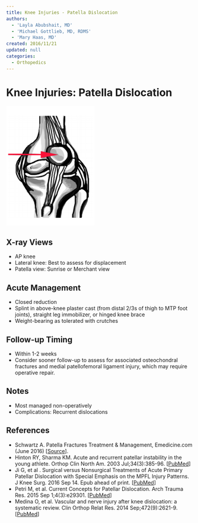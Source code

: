 ```yaml
---
title: Knee Injuries - Patella Dislocation
authors:
  - 'Layla Abubshait, MD'
  - 'Michael Gottlieb, MD, RDMS'
  - 'Mary Haas, MD'
created: 2016/11/21
updated: null
categories:
  - Orthopedics
---
```


# Knee Injuries: Patella Dislocation

![Patella dislocation drawing](media/knee-injuries-patella-dislocation_image-1.png)

## X-ray Views

- AP knee
- Lateral knee: Best to assess for displacement
- Patella view: Sunrise or Merchant view

## Acute Management

- Closed reduction
- Splint in above-knee plaster cast (from distal 2/3s of thigh to MTP foot joints), straight leg immobilizer, or hinged knee brace
- Weight-bearing as tolerated with crutches

## Follow-up Timing

- Within 1-2 weeks
- Consider sooner follow-up to assess for associated osteochondral fractures and medial patellofemoral ligament injury, which may require operative repair.

## Notes

- Most managed non-operatively
- Complications: Recurrent dislocations

## References

- Schwartz A. Patella Fractures Treatment & Management, Emedicine.com (June 2016) [[Source](http://emedicine.medscape.com/article/1249384-treatment)].
- Hinton RY, Sharma KM. Acute and recurrent patellar instability in the young athlete. Orthop Clin North Am. 2003 Jul;34(3):385-96. [[PubMed](https://www.ncbi.nlm.nih.gov/pubmed/?term=12974488)]
- Ji G, et al . Surgical versus Nonsurgical Treatments of Acute Primary Patellar Dislocation with Special Emphasis on the MPFL Injury Patterns. J Knee Surg. 2016 Sep 14. Epub ahead of print. [[PubMed](https://www.ncbi.nlm.nih.gov/pubmed/?term=27626368.)]
- Petri M, et al. Current Concepts for Patellar Dislocation. Arch Trauma Res. 2015 Sep 1;4(3):e29301. [[PubMed](https://www.ncbi.nlm.nih.gov/pubmed/?term=26566512)]
- Medina O, et al. Vascular and nerve injury after knee dislocation: a systematic review. Clin Orthop Relat Res. 2014 Sep;472(9):2621-9. [[PubMed](https://www.ncbi.nlm.nih.gov/pubmed/?term=24554457)]
